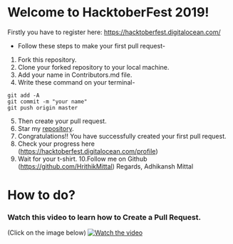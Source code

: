 # Welcome to HacktoberFest 2019!

Firstly you have to register here: https://hacktoberfest.digitalocean.com/

- Follow these steps to make your first pull request-

1. Fork this repository.
2. Clone your forked repository to your local machine.
3. Add your name in Contributors.md file.
4. Write these command on your terminal-

```
git add -A
git commit -m "your name"
git push origin master
```

5. Then create your pull request.
6. Star my [repository](https://github.com/HrithikMittal/Hacktoberfest2k19/).
7. Congratulations!! You have successfully created your first pull request.
8. Check your progress here (https://hacktoberfest.digitalocean.com/profile)
9. Wait for your t-shirt.
10.Follow me on Github (https://github.com/HrithikMittal)
Regards, Adhikansh Mittal

# How to do?
### Watch this video to learn how to Create a Pull Request.
(Click on the image below)
[![Watch the video](https://github.com/HrithikMittal/Hacktoberfest2k19/blob/master/video.png)](https://youtu.be/4HlkuXblCfI)
